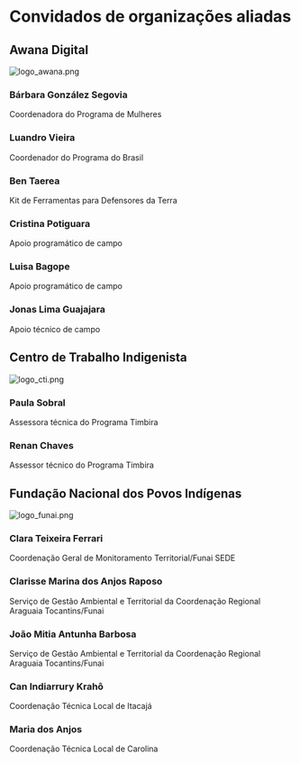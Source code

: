 
# Convidados de organizações aliadas


## Awana Digital


![logo_awana.png](https://prod-files-secure.s3.us-west-2.amazonaws.com/e294c517-062c-4d9d-9b6a-e105c195d06a/9157b774-2567-434d-b5b3-d215cb7d94e8/logo_awana.png?X-Amz-Algorithm=AWS4-HMAC-SHA256&X-Amz-Content-Sha256=UNSIGNED-PAYLOAD&X-Amz-Credential=ASIAZI2LB466S5HTXKCQ%2F20250520%2Fus-west-2%2Fs3%2Faws4_request&X-Amz-Date=20250520T104719Z&X-Amz-Expires=3600&X-Amz-Security-Token=IQoJb3JpZ2luX2VjEOv%2F%2F%2F%2F%2F%2F%2F%2F%2F%2FwEaCXVzLXdlc3QtMiJHMEUCIQCM08D1VlPJcq3nr9caMPfHRMI4Mo7s%2FXUgWPHFqbP3ogIgB0Zc%2FCaBaOiYrtvvm40WPZH6muwigxhN48sZH7nkKDAqiAQIo%2F%2F%2F%2F%2F%2F%2F%2F%2F%2F%2FARAAGgw2Mzc0MjMxODM4MDUiDK2OoWLe%2Bq3qlgO8EyrcAyukvjBUFy7rlBnlWbgF2chp62Zh2G0QkEwgElPc6RYAaLY4hcsHfHhiY6f2H23%2BUTutmjX4g9zaDNaexCFuep7eUR3ACHzNohBmHWl%2B%2FNgva1rW3LfpHj9oVtotc5%2FJQeAplVmHrt5BFFv9VIqqJ1OEaSKnXp8tUkLwuJd5Cui%2Bldpf3h0%2BF9n6whYlw4dq6YtT3Go67L3Yp0p5itAvbgm8lCOMz7GZGZ1mCvfyMGLxkHV72zZ1vcwDBJyUs%2FEZ4mja3qTUETt2A3NJjia2Cwm6Uway880Qmze1f8RWiVSJ5NNOUBcuHsWGZezW%2FZ3TOBmVsM%2FY7rnjK08i6K5PD8kwULSU0UwutK67tBEkz3CO%2B5t6SkmDt12PZpVEDSPUaleZFLbM9nwgCJWXMt3WztRTu5ouZiwuRiqU%2FNwOdosvObAqhOM5Fpgq983V2n5pUfm43BfNX4KSN2oTb7xFgldGg2ZTLH7OqT67mD1juvm5vWXLq%2BukceARrEJKo9gue8qN25KSXpsruK3CQI0VX2vWL1%2F0ByBRXEFx94KbwHUzgetV9Vgfmsdb1Ay%2FcsyeT13F%2FN72uU5vt0c%2F2LywC9Pu4RzcbdcGvROscmDks5OjcH5xYv6s3QdSTZbfMOytscEGOqUBih9lkzrLHAgAY4cTUVDZXYjRZe1Os7Mhi5IK1KUJWVxPOQp96bjTOdIEgTPzgE98c9FJ%2FBJLQF%2Br4nxEQbPYpLdY%2FwEZLKppqGlzlh4n98xHWmvJfJFpq47WxXHKbb9vWm6fYMObE2hZGjQ1VM39O%2FAK6ti3nzM1d6zYt1sntGq9%2FYDpkhuW%2Fx6ks4in6SCpkrO76rWemqT64ZtiNbF0k05KTyjj&X-Amz-Signature=b5e613f6b1c6d70d0b531ca2d0c17c971d5884c386bab6fc0d76d769350a2ce6&X-Amz-SignedHeaders=host&x-id=GetObject)


### Bárbara González Segovia


Coordenadora do Programa de Mulheres


### Luandro Vieira


Coordenador do Programa do Brasil


### Ben Taerea


Kit de Ferramentas para Defensores da Terra


### Cristina Potiguara


Apoio programático de campo


### Luisa Bagope


Apoio programático de campo


### Jonas Lima Guajajara


Apoio técnico de campo


## Centro de Trabalho Indigenista


![logo_cti.png](https://prod-files-secure.s3.us-west-2.amazonaws.com/e294c517-062c-4d9d-9b6a-e105c195d06a/bc29eea0-006e-4818-acbb-7e01f9c387c6/logo_cti.png?X-Amz-Algorithm=AWS4-HMAC-SHA256&X-Amz-Content-Sha256=UNSIGNED-PAYLOAD&X-Amz-Credential=ASIAZI2LB466S5HTXKCQ%2F20250520%2Fus-west-2%2Fs3%2Faws4_request&X-Amz-Date=20250520T104719Z&X-Amz-Expires=3600&X-Amz-Security-Token=IQoJb3JpZ2luX2VjEOv%2F%2F%2F%2F%2F%2F%2F%2F%2F%2FwEaCXVzLXdlc3QtMiJHMEUCIQCM08D1VlPJcq3nr9caMPfHRMI4Mo7s%2FXUgWPHFqbP3ogIgB0Zc%2FCaBaOiYrtvvm40WPZH6muwigxhN48sZH7nkKDAqiAQIo%2F%2F%2F%2F%2F%2F%2F%2F%2F%2F%2FARAAGgw2Mzc0MjMxODM4MDUiDK2OoWLe%2Bq3qlgO8EyrcAyukvjBUFy7rlBnlWbgF2chp62Zh2G0QkEwgElPc6RYAaLY4hcsHfHhiY6f2H23%2BUTutmjX4g9zaDNaexCFuep7eUR3ACHzNohBmHWl%2B%2FNgva1rW3LfpHj9oVtotc5%2FJQeAplVmHrt5BFFv9VIqqJ1OEaSKnXp8tUkLwuJd5Cui%2Bldpf3h0%2BF9n6whYlw4dq6YtT3Go67L3Yp0p5itAvbgm8lCOMz7GZGZ1mCvfyMGLxkHV72zZ1vcwDBJyUs%2FEZ4mja3qTUETt2A3NJjia2Cwm6Uway880Qmze1f8RWiVSJ5NNOUBcuHsWGZezW%2FZ3TOBmVsM%2FY7rnjK08i6K5PD8kwULSU0UwutK67tBEkz3CO%2B5t6SkmDt12PZpVEDSPUaleZFLbM9nwgCJWXMt3WztRTu5ouZiwuRiqU%2FNwOdosvObAqhOM5Fpgq983V2n5pUfm43BfNX4KSN2oTb7xFgldGg2ZTLH7OqT67mD1juvm5vWXLq%2BukceARrEJKo9gue8qN25KSXpsruK3CQI0VX2vWL1%2F0ByBRXEFx94KbwHUzgetV9Vgfmsdb1Ay%2FcsyeT13F%2FN72uU5vt0c%2F2LywC9Pu4RzcbdcGvROscmDks5OjcH5xYv6s3QdSTZbfMOytscEGOqUBih9lkzrLHAgAY4cTUVDZXYjRZe1Os7Mhi5IK1KUJWVxPOQp96bjTOdIEgTPzgE98c9FJ%2FBJLQF%2Br4nxEQbPYpLdY%2FwEZLKppqGlzlh4n98xHWmvJfJFpq47WxXHKbb9vWm6fYMObE2hZGjQ1VM39O%2FAK6ti3nzM1d6zYt1sntGq9%2FYDpkhuW%2Fx6ks4in6SCpkrO76rWemqT64ZtiNbF0k05KTyjj&X-Amz-Signature=3837062ec679b70c81f17c112476502b8cf206687e6726a76c7e37392580c572&X-Amz-SignedHeaders=host&x-id=GetObject)


### Paula Sobral


Assessora técnica do Programa Timbira


### Renan Chaves


Assessor técnico do Programa Timbira


## Fundação Nacional dos Povos Indígenas


![logo_funai.png](https://prod-files-secure.s3.us-west-2.amazonaws.com/e294c517-062c-4d9d-9b6a-e105c195d06a/522594e4-2c4b-4f20-9ec2-ac290fa6e6a2/logo_funai.png?X-Amz-Algorithm=AWS4-HMAC-SHA256&X-Amz-Content-Sha256=UNSIGNED-PAYLOAD&X-Amz-Credential=ASIAZI2LB466S5HTXKCQ%2F20250520%2Fus-west-2%2Fs3%2Faws4_request&X-Amz-Date=20250520T104719Z&X-Amz-Expires=3600&X-Amz-Security-Token=IQoJb3JpZ2luX2VjEOv%2F%2F%2F%2F%2F%2F%2F%2F%2F%2FwEaCXVzLXdlc3QtMiJHMEUCIQCM08D1VlPJcq3nr9caMPfHRMI4Mo7s%2FXUgWPHFqbP3ogIgB0Zc%2FCaBaOiYrtvvm40WPZH6muwigxhN48sZH7nkKDAqiAQIo%2F%2F%2F%2F%2F%2F%2F%2F%2F%2F%2FARAAGgw2Mzc0MjMxODM4MDUiDK2OoWLe%2Bq3qlgO8EyrcAyukvjBUFy7rlBnlWbgF2chp62Zh2G0QkEwgElPc6RYAaLY4hcsHfHhiY6f2H23%2BUTutmjX4g9zaDNaexCFuep7eUR3ACHzNohBmHWl%2B%2FNgva1rW3LfpHj9oVtotc5%2FJQeAplVmHrt5BFFv9VIqqJ1OEaSKnXp8tUkLwuJd5Cui%2Bldpf3h0%2BF9n6whYlw4dq6YtT3Go67L3Yp0p5itAvbgm8lCOMz7GZGZ1mCvfyMGLxkHV72zZ1vcwDBJyUs%2FEZ4mja3qTUETt2A3NJjia2Cwm6Uway880Qmze1f8RWiVSJ5NNOUBcuHsWGZezW%2FZ3TOBmVsM%2FY7rnjK08i6K5PD8kwULSU0UwutK67tBEkz3CO%2B5t6SkmDt12PZpVEDSPUaleZFLbM9nwgCJWXMt3WztRTu5ouZiwuRiqU%2FNwOdosvObAqhOM5Fpgq983V2n5pUfm43BfNX4KSN2oTb7xFgldGg2ZTLH7OqT67mD1juvm5vWXLq%2BukceARrEJKo9gue8qN25KSXpsruK3CQI0VX2vWL1%2F0ByBRXEFx94KbwHUzgetV9Vgfmsdb1Ay%2FcsyeT13F%2FN72uU5vt0c%2F2LywC9Pu4RzcbdcGvROscmDks5OjcH5xYv6s3QdSTZbfMOytscEGOqUBih9lkzrLHAgAY4cTUVDZXYjRZe1Os7Mhi5IK1KUJWVxPOQp96bjTOdIEgTPzgE98c9FJ%2FBJLQF%2Br4nxEQbPYpLdY%2FwEZLKppqGlzlh4n98xHWmvJfJFpq47WxXHKbb9vWm6fYMObE2hZGjQ1VM39O%2FAK6ti3nzM1d6zYt1sntGq9%2FYDpkhuW%2Fx6ks4in6SCpkrO76rWemqT64ZtiNbF0k05KTyjj&X-Amz-Signature=1c9eb5d1ffa094395c3992f16706acbe62be1b9f30d73b0c12230ddcfd975fef&X-Amz-SignedHeaders=host&x-id=GetObject)


### Clara Teixeira Ferrari


Coordenação Geral de Monitoramento Territorial/Funai SEDE


### Clarisse Marina dos Anjos Raposo


Serviço de Gestão Ambiental e Territorial da Coordenação Regional Araguaia Tocantins/Funai


### João Mitia Antunha Barbosa


Serviço de Gestão Ambiental e Territorial da Coordenação Regional Araguaia Tocantins/Funai


### Can Indiarrury Krahô


Coordenação Técnica Local de Itacajá


### Maria dos Anjos


Coordenação Técnica Local de Carolina

